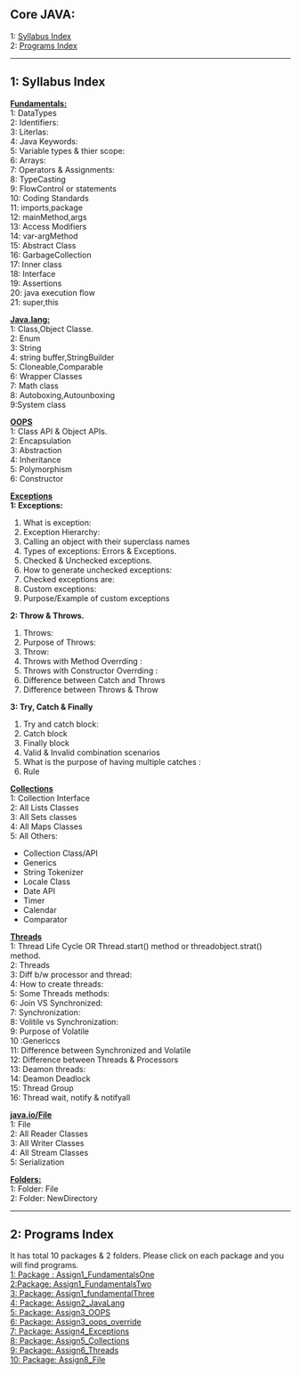 Core JAVA: 
-----------
1: [Syllabus Index](#a1)  
2: [Programs Index](#a2)

************************************************************     
1: Syllabus Index
-----------------------  

[**Fundamentals:**](https://github.com/mjalleda/Java/blob/master/Javaassignment/src/Assign1_fundamentalsOne/A_README.md)  
1: DataTypes  
2: Identifiers:  
3: Literlas:   
4: Java Keywords:   
5: Variable types & thier scope:   
6: Arrays:  
7: Operators & Assignments:  
8: TypeCasting  
9: FlowControl or statements  
10: Coding Standards  
11: imports,package  
12: mainMethod,args  
13: Access Modifiers   
14: var-argMethod   
15: Abstract Class    
16: GarbageCollection   
17: Inner class  
18: Interface  
19: Assertions  
20: java execution flow   
21: super,this

[**Java.lang:**](https://github.com/mjalleda/Java/tree/master/Javaassignment/src/Assign2_javalang)  
1: Class,Object Classe.  
2: Enum                                  
3: String                          
4: string buffer,StringBuilder  
5: Cloneable,Comparable      
6: Wrapper Classes           
7: Math class                
8: Autoboxing,Autounboxing  
9:System class 

[**OOPS**](https://github.com/mjalleda/Java/blob/master/Javaassignment/src/Assign3_OOPS/A_README.md)    
1: Class API & Object APIs.  
2: Encapsulation  
3: Abstraction  
4: Inheritance  
5: Polymorphism  
6: Constructor
     

[**Exceptions**](https://github.com/mjalleda/Java/blob/master/Javaassignment/src/Assign4_exceptions/A_README.md)    
**1: Exceptions:**  
1. What is exception:  
2. Exception Hierarchy:  
3. Calling an object with their superclass names  
4. Types of exceptions: Errors & Exceptions.  
5. Checked & Unchecked exceptions.  
6. How to generate unchecked exceptions:   
7. Checked exceptions are:  
8. Custom exceptions:   
9. Purpose/Example of custom exceptions  

**2: Throw & Throws.**  
1. Throws:   
2. Purpose of Throws:  
3. Throw:   
4. Throws with Method Overrding :   
5. Throws with Constructor Overrding :   
6. Difference between Catch and Throws  
7. Difference between Throws & Throw  

**3: Try, Catch & Finally**  
1. Try and catch block:   
2. Catch block  
3. Finally block  
4. Valid & Invalid combination scenarios  
5. What is the purpose of having multiple catches :   
6. Rule


[**Collections**](https://github.com/mjalleda/Java/blob/master/Javaassignment/src/Assign5_collections/A_README.md)  
1: Collection Interface  
2: All Lists Classes  
3: All Sets classes  
4: All Maps Classes  
5: All Others:  
- Collection Class/API  
- Generics  
- String Tokenizer  
- Locale Class  
- Date API  
- Timer  
- Calendar  
- Comparator

[**Threads**](https://github.com/mjalleda/Java/blob/master/Javaassignment/src/Assign7_Threads/A_README.md)    
1: Thread Life Cycle OR Thread.start() method or threadobject.strat() method.   
2: Threads  
3: Diff b/w processor and thread:  
4: How to create threads:   
5: Some Threads  methods:   
6: Join VS Synchronized:   
7: Synchronization:  
8: Volitile vs Synchronization:   
9: Purpose of Volatile  
10 :Genericcs  
11: Difference between Synchronized and Volatile   
12: Difference between Threads & Processors  
13: Deamon threads:   
14: Deamon Deadlock  
15: Thread Group  
16: Thread wait, notify & notifyall

[**java.io/File**](https://github.com/mjalleda/Java/blob/master/Javaassignment/src/Assign8_Files/A_README.md)    
1: File                     
2: All Reader Classes          
3: All Writer Classes       
4: All Stream Classes  
5: Serialization

[**Folders:**](https://github.com/mjalleda/Java/tree/master/Javaassignment/)   
1: Folder: File  
2: Folder: NewDirectory

************************************************************    
2: Programs Index 
------------------  
It has total 10 packages & 2 folders.  Please click on each package and you will find programs.  
[1: Package : Assign1_FundamentalsOne](src/Assign1_fundamentalsOne)   
[2:Package: Assign1_FundamentalsTwo](src/Assign1_fundamentalsTwo)   
[3: Package: Assign1_fundamentalThree](src/Assign1_fundamentalsThree)    
[4: Package: Assign2_JavaLang](src/Assign2_javalang)    
[5: Package: Assign3_OOPS](src/Assign3_OOPS)  
[6: Package: Assign3_oops_override](src/Assign3_oops_override)  
[7: Package: Assign4_Exceptions](src/Assign4_exceptions)  
[8: Package: Assign5_Collections](src/Assign5_collections)  
[9: Package: Assign6_Threads](src/Assign7_Threads)   
[10: Package: Assign8_File](src/Assign8_Files)
